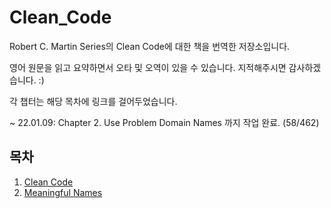 # Clean_Code
Robert C. Martin Series의 Clean Code에 대한 책을 번역한 저장소입니다.

영어 원문을 읽고 요약하면서 오타 및 오역이 있을 수 있습니다. 지적해주시면 감사하겠습니다. :)

각 챕터는 해당 목차에 링크를 걸어두었습니다.

~ 22.01.09: Chapter 2. Use Problem Domain Names 까지 작업 완료. (58/462)


## 목차

1. [Clean Code](https://github.com/qf9ar8nv/Clean_Code/blob/main/Chapter%201:%20Clean%20Code.md)
2. [Meaningful Names](https://github.com/qf9ar8nv/Clean_Code/blob/main/Chapter%202:%20Meaningful%20Names.md)